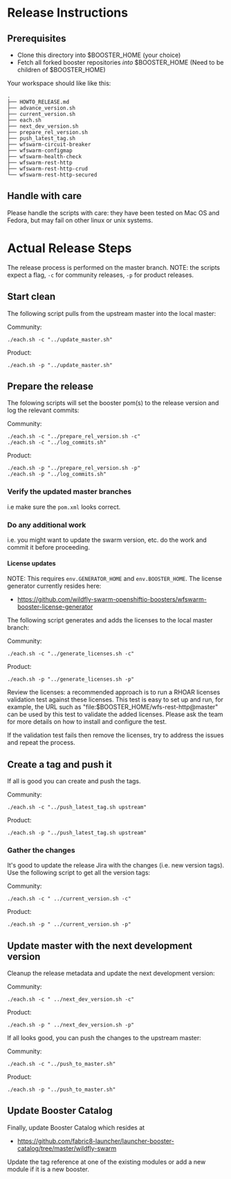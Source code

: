 # Release Instructions

## Prerequisites

- Clone this directory into $BOOSTER_HOME (your choice)
- Fetch all forked booster repositories _into_ $BOOSTER_HOME (Need to be children of $BOOSTER_HOME)

Your workspace should like like this:

```
.
├── HOWTO_RELEASE.md
├── advance_version.sh
├── current_version.sh
├── each.sh
├── next_dev_version.sh
├── prepare_rel_version.sh
├── push_latest_tag.sh
├── wfswarm-circuit-breaker
├── wfswarm-configmap
├── wfswarm-health-check
├── wfswarm-rest-http
├── wfswarm-rest-http-crud
└── wfswarm-rest-http-secured
```

## Handle with care

Please handle the scripts with care: they have been tested on Mac OS and Fedora, but may fail on other linux or unix systems.

# Actual Release Steps

The release process is performed on the master branch.
NOTE: the scripts expect a flag, `-c` for community releases, `-p` for product releases.

## Start clean

The following script pulls from the upstream master into the local master:

Community:
```
./each.sh -c "../update_master.sh"
```

Product:
```
./each.sh -p "../update_master.sh"
```

## Prepare the release

The folowing scripts will set the booster pom(s) to the release version and log the relevant commits:

Community:
```
./each.sh -c "../prepare_rel_version.sh -c"
./each.sh -c "../log_commits.sh"
```

Product:
```
./each.sh -p "../prepare_rel_version.sh -p"
./each.sh -p "../log_commits.sh"
```

### Verify the updated master branches

i.e make sure the `pom.xml` looks correct.

### Do any additional work

i.e. you might want to update the swarm version, etc. do the work and commit it before proceeding.

#### License updates

NOTE: This requires `env.GENERATOR_HOME` and `env.BOOSTER_HOME`.
The license generator currently resides here:

- https://github.com/wildfly-swarm-openshiftio-boosters/wfswarm-booster-license-generator

The following script generates and adds the licenses to the local master branch:

Community:
```
./each.sh -c "../generate_licenses.sh -c"
```

Product:
```
./each.sh -p "../generate_licenses.sh -p"
```

Review the licenses: a recommended approach is to run a RHOAR licenses validation test against these licenses. This test is easy to set up and run, for example, the URL such as "file:$BOOSTER_HOME/wfs-rest-http@master" can be used by this test to validate the added licenses. Please ask the team for more details on how to install and configure the test.

If the validation test fails then remove the licenses, try to address the issues and repeat the process.

## Create a tag and push it

If all is good you can create and push the tags.

Community:
```
./each.sh -c "../push_latest_tag.sh upstream"
```

Product:
```
./each.sh -p "../push_latest_tag.sh upstream"
```

### Gather the changes

It's good to update the release Jira with the changes (i.e. new version tags).
Use the following script to get all the version tags:

Community:

```
./each.sh -c " ../current_version.sh -c"
```

Product:

```
./each.sh -p " ../current_version.sh -p"
```

## Update master with the next development version

Cleanup the release metadata and update the next development version:

Community:
```
./each.sh -c " ../next_dev_version.sh -c"
```

Product:
```
./each.sh -p " ../next_dev_version.sh -p"
```

If all looks good, you can push the changes to the upstream master:

Community:
```
./each.sh -c "../push_to_master.sh"
```

Product:
```
./each.sh -p "../push_to_master.sh"
```

## Update Booster Catalog

Finally, update Booster Catalog which resides at

- https://github.com/fabric8-launcher/launcher-booster-catalog/tree/master/wildfly-swarm

Update the tag reference at one of the existing modules or add a new module if it is a new booster.
